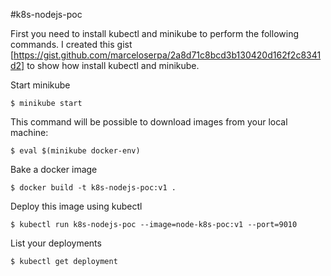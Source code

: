 
#k8s-nodejs-poc

First you need to install kubectl and minikube to perform the following commands.
I created this gist [https://gist.github.com/marceloserpa/2a8d71c8bcd3b130420d162f2c8341d2] to show how install kubectl and minikube.

Start minikube
```
$ minikube start
```

This command will be possible to download images from your local machine:
```
$ eval $(minikube docker-env)
```

Bake a docker image
```
$ docker build -t k8s-nodejs-poc:v1 .
```

Deploy this image using kubectl
```
$ kubectl run k8s-nodejs-poc --image=node-k8s-poc:v1 --port=9010
```

List your deployments
```
$ kubectl get deployment
```

